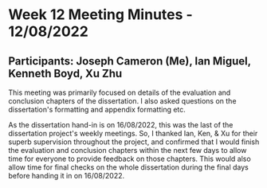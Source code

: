 # Week 12 Meeting Minutes - 12/08/2022
## Participants: Joseph Cameron (Me), Ian Miguel, Kenneth Boyd, Xu Zhu

This meeting was primarily focused on details of the evaluation and conclusion chapters of the dissertation. I also asked questions on the dissertation's formatting and appendix formatting etc.

As the dissertation hand-in is on 16/08/2022, this was the last of the dissertation project's weekly meetings. So, I thanked Ian, Ken, & Xu for their superb supervision throughout the project, and confirmed that I would finish the evaluation and conclusion chapters within the next few days to allow time for everyone to provide feedback on those chapters. This would also allow time for final checks on the whole dissertation during the final days before handing it in on 16/08/2022.